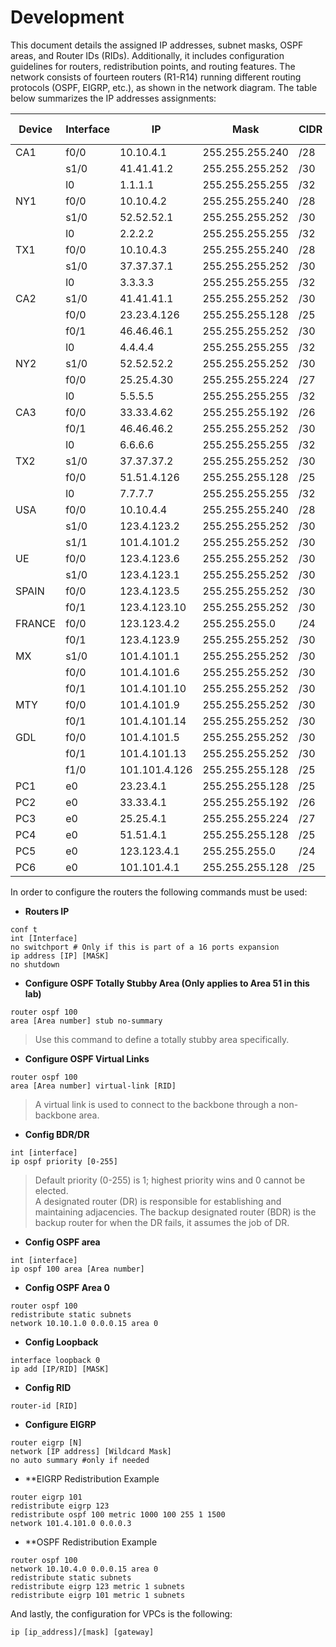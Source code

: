 # Development

This document details the assigned IP addresses, subnet masks, OSPF areas, and Router IDs (RIDs). Additionally, it includes configuration guidelines for routers, redistribution points, and routing features. The network consists of fourteen routers (R1-R14) running different routing protocols (OSPF, EIGRP, etc.), as shown in the network diagram. The table below summarizes the IP addresses assignments:

| Device | Interface | IP            | Mask            | CIDR | Gateway       | OSPF Area | OSPF RID | EIGRP   |
| ------ | --------- | ------------- | --------------- | ---- | ------------- | --------- | -------- | ------- |
| CA1    | f0/0      | 10.10.4.1     | 255.255.255.240 | /28  | NA            | 0         | 1.1.1.1  | NA      |
|        | s1/0      | 41.41.41.2    | 255.255.255.252 | /30  | NA            | 23        |          |         |
|        | l0        | 1.1.1.1       | 255.255.255.255 | /32  | NA            | 23        |          |         |
| NY1    | f0/0      | 10.10.4.2     | 255.255.255.240 | /28  | NA            | 0         | 2.2.2.2  | NA      |
|        | s1/0      | 52.52.52.1    | 255.255.255.252 | /30  | NA            | 25        |          |         |
|        | l0        | 2.2.2.2       | 255.255.255.255 | /32  | NA            | NA        |          |         |
| TX1    | f0/0      | 10.10.4.3     | 255.255.255.240 | /28  | NA            | 0         | 3.3.3.3  | NA      |
|        | s1/0      | 37.37.37.1    | 255.255.255.252 | /30  | NA            | 51        |          |         |
|        | l0        | 3.3.3.3       | 255.255.255.255 | /32  | NA            | NA        |          |         |
| CA2    | s1/0      | 41.41.41.1    | 255.255.255.252 | /30  | NA            | 23        | 4.4.4.4  | NA      |
|        | f0/0      | 23.23.4.126   | 255.255.255.128 | /25  | NA            | 23        |          |         |
|        | f0/1      | 46.46.46.1    | 255.255.255.252 | /30  | NA            | 23        |          |         |
|        | l0        | 4.4.4.4       | 255.255.255.255 | /32  | NA            | NA        |          |         |
| NY2    | s1/0      | 52.52.52.2    | 255.255.255.252 | /30  | NA            | 25        | 5.5.5.5  | NA      |
|        | f0/0      | 25.25.4.30    | 255.255.255.224 | /27  | NA            | 25        |          |         |
|        | l0        | 5.5.5.5       | 255.255.255.255 | /32  | NA            | NA        |          |         |
| CA3    | f0/0      | 33.33.4.62    | 255.255.255.192 | /26  | NA            | 33        | 6.6.6.6  | NA      |
|        | f0/1      | 46.46.46.2    | 255.255.255.252 | /30  | NA            | 23        |          |         |
|        | l0        | 6.6.6.6       | 255.255.255.255 | /32  | NA            | 23        |          |         |
| TX2    | s1/0      | 37.37.37.2    | 255.255.255.252 | /30  | NA            | 51        | 7.7.7.7  | NA      |
|        | f0/0      | 51.51.4.126   | 255.255.255.128 | /25  | NA            | 51        |          |         |
|        | l0        | 7.7.7.7       | 255.255.255.255 | /32  | NA            | NA        |          |         |
| USA    | f0/0      | 10.10.4.4     | 255.255.255.240 | /28  | NA            | NA        | NA       | 101.123 |
|        | s1/0      | 123.4.123.2   | 255.255.255.252 | /30  | NA            | NA        |          |         |
|        | s1/1      | 101.4.101.2   | 255.255.255.252 | /30  | NA            | NA        |          |         |
| UE     | f0/0      | 123.4.123.6   | 255.255.255.252 | /30  | NA            | NA        | NA       | 123     |
|        | s1/0      | 123.4.123.1   | 255.255.255.252 | /30  | NA            | NA        |          |         |
| SPAIN  | f0/0      | 123.4.123.5   | 255.255.255.252 | /30  | NA            | NA        | NA       | 123     |
|        | f0/1      | 123.4.123.10  | 255.255.255.252 | /30  | NA            | NA        |          |         |
| FRANCE | f0/0      | 123.123.4.2   | 255.255.255.0   | /24  | NA            | NA        | NA       | 123     |
|        | f0/1      | 123.4.123.9   | 255.255.255.252 | /30  | NA            | NA        |          |         |
| MX     | s1/0      | 101.4.101.1   | 255.255.255.252 | /30  | NA            | NA        | NA       | 101     |
|        | f0/0      | 101.4.101.6   | 255.255.255.252 | /30  | NA            | NA        |          |         |
|        | f0/1      | 101.4.101.10  | 255.255.255.252 | /30  | NA            | NA        |          |         |
| MTY    | f0/0      | 101.4.101.9   | 255.255.255.252 | /30  | NA            | NA        | NA       | 101     |
|        | f0/1      | 101.4.101.14  | 255.255.255.252 | /30  | NA            | NA        |          |         |
| GDL    | f0/0      | 101.4.101.5   | 255.255.255.252 | /30  | NA            | NA        | NA       | 101     |
|        | f0/1      | 101.4.101.13  | 255.255.255.252 | /30  | NA            | NA        |          |         |
|        | f1/0      | 101.101.4.126 | 255.255.255.128 | /25  | NA            | NA        |          |         |
| PC1    | e0        | 23.23.4.1     | 255.255.255.128 | /25  | 23.23.1.126   | NA        | NA       | NA      |
| PC2    | e0        | 33.33.4.1     | 255.255.255.192 | /26  | 33.33.1.62    | NA        | NA       | NA      |
| PC3    | e0        | 25.25.4.1     | 255.255.255.224 | /27  | 25.25.1.30    | NA        | NA       | NA      |
| PC4    | e0        | 51.51.4.1     | 255.255.255.128 | /25  | 51.51.1.126   | NA        | NA       | NA      |
| PC5    | e0        | 123.123.4.1   | 255.255.255.0   | /24  | 123.123.4.2   | NA        | NA       | NA      |
| PC6    | e0        | 101.101.4.1   | 255.255.255.128 | /25  | 101.101.4.126 | NA        | NA       | NA      |

In order to configure the routers the following commands must be used:

* **Routers IP**
```shell
conf t 
int [Interface]
no switchport # Only if this is part of a 16 ports expansion 
ip address [IP] [MASK] 
no shutdown
```

* **Configure OSPF Totally Stubby Area (Only applies to Area 51 in this lab)**
```shell
router ospf 100 
area [Area number] stub no-summary
```
>Use this command to define a totally stubby area specifically.

* **Configure OSPF Virtual Links**
```shell
router ospf 100 
area [Area number] virtual-link [RID]
```
>A virtual link is used to connect to the backbone through a non-backbone area.

* **Config BDR/DR**
```shell
int [interface] 
ip ospf priority [0-255]
```
>Default priority (0-255) is 1; highest priority wins and 0 cannot be elected.  
>A designated router (DR) is responsible for establishing and maintaining adjacencies. The backup designated router (BDR) is the backup router for when the DR fails, it assumes the job of DR.

* **Config OSPF area**
```shell
int [interface]
ip ospf 100 area [Area number]
```

* **Config OSPF Area 0**
```shell
router ospf 100
redistribute static subnets
network 10.10.1.0 0.0.0.15 area 0
```

* **Config Loopback**
```shell
interface loopback 0
ip add [IP/RID] [MASK]
```

* **Config RID**
```shell
router-id [RID]
```

* **Configure EIGRP**
```shell
router eigrp [N]
network [IP address] [Wildcard Mask]
no auto summary #only if needed
```

* **EIGRP Redistribution Example
```shell
router eigrp 101
redistribute eigrp 123
redistribute ospf 100 metric 1000 100 255 1 1500
network 101.4.101.0 0.0.0.3
```

* **OSPF Redistribution Example
```
router ospf 100
network 10.10.4.0 0.0.0.15 area 0
redistribute static subnets
redistribute eigrp 123 metric 1 subnets
redistribute eigrp 101 metric 1 subnets
```

And lastly, the configuration for VPCs is the following:
```shell
ip [ip_address]/[mask] [gateway]
```
